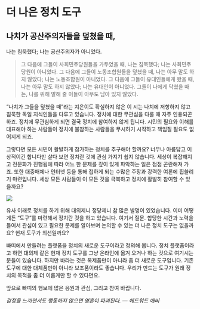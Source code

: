 
# 더 나은 정치 도구

## 나치가 공산주의자들을 덮쳤을 때,
나는 침묵했다;
나는 공산주의자가 아니었다.
> 그 다음에 그들이 사회민주당원들을 가두었을 때,
나는 침묵했다;
나는 사회민주당원이 아니었다.
> 그 다음에 그들이 노동조합원들을 덮쳤을 때,
나는 아무 말도 하지 않았다;
나는 노동조합원이 아니었다.
> 그 다음에 그들이 유대인들에게 왔을 때,
나는 아무 말도 하지 않았다;
나는 유대인이 아니었다.
> 그들이 나에게 닥쳤을 때는,
나를 위해 말해 줄 이들이
아무도 남아 있지 않았다.

“나치가 그들을 덮쳤을 때”라는 지은이도 확실하지 않은 이 시는 나치에 저항하지 않고 침묵한 독일 지식인들을 다루고 있습니다. 정치에 대한 무관심을 다룰 때 자주 인용되곤 하죠. 정치에 무관심하게 되면 결국 정치에 참여하지 않게 됩니다. 시민의 필요와 이해를 대표해야 하는 사람들이 정치에 불참하는 사람들을 무시하기 시작하고 책임질 필요도 없어지게 되죠.

그렇다면 모든 시민이 활발하게 참가하는 정치를 추구해야 할까요? 너무나 아름답고 이상적이긴 합니다만 살다 보면 정치란 것에 관심 가지기 쉽지 않습니다. 세상이 복잡해지고 전문화가 진행됨에 따라 어느 한 문제를 깊이 있게 파악하는 일은 점점 곤란해져 가죠. 또한 대중매체나 인터넷 등을 통해 접하게 되는 수많은 주장과 강력한 여론에 휩쓸리기 마련입니다. 세상 모든 사람들이 이 모든 것을 극복하고 정치에 활발히 참여할 수 있을까요?

![](/assets/images/더-나은-정치-도구/1*Vhdx85KiAnN5k82dY3z-iw.jpeg)

유사 이래로 정치를 하기 위해 대의제니 정당제니 참 많은 발명이 있었습니다. 이미 어떻게든 “도구”를 마련해서 정치란 것을 하고 있습니다. 여기서 질문. 합당한 시간과 노력을 들여서 관심이 있고 필요한 문제를 알아보며 논의할 수 있는 더 나은 정치 도구는 없을까요? 현재 도구가 최선일까요?

빠띠에서 만들려는 플랫폼을 정치의 새로운 도구이라고 정의해 봅니다. 정치 플랫폼이라고 하면 대의제 같은 현재 정치 도구를 그냥 온라인에 옮겨 오거나 하는 것으로 여기시는 분들이 있습니다. 하지만 바라는 것은 복제품만이 아니라 좀 더 새로운 도구입니다. 기존 도구에 대한 대체품만이 아니라 보조품이라도 좋습니다. 우리가 만드는 도구가 원래 정치의 목적을 좀 더 이롭게만 할 수 있다면요.

앞으로 빠띠의 행보에 많은 응원과 관심, 그리고 참여 바랍니다.

*감정을 느끼면서도 행동하지 않으면 영혼이 파괴된다. — 에드워드 애비*